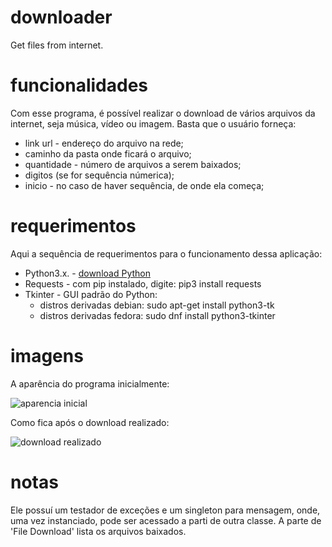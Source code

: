 # downloader
Get files from internet.

# funcionalidades
Com esse programa, é possível realizar o download de vários 
arquivos da internet, seja música, vídeo ou imagem. Basta que 
o usuário forneça:

* link url - endereço do arquivo na rede;
* caminho da pasta onde ficará o arquivo; 
* quantidade - número de arquivos a serem baixados;
* digitos (se for sequência númerica);
* inicio - no caso de haver sequência, de onde ela começa;

# requerimentos
Aqui a sequência de requerimentos para o funcionamento dessa 
aplicação:

* Python3.x. - [download Python](https://www.python.org)
* Requests - com pip instalado, digite: pip3 install requests
* Tkinter - GUI padrão do Python:
    * distros derivadas debian: sudo apt-get install python3-tk
    * distros derivadas fedora: sudo dnf install python3-tkinter

# imagens
A aparência do programa inicialmente:

![aparencia inicial](https://github.com/abelbcarvalho/imagenssoft/blob/main/bcar-download/downloader-1.jpg)

Como fica após o download realizado:

![download realizado](https://github.com/abelbcarvalho/imagenssoft/blob/main/bcar-download/downloader-2.jpg)

# notas
Ele possuí um testador de exceções e um singleton para mensagem, 
onde, uma vez instanciado, pode ser acessado a parti de outra classe.
A parte de 'File Download' lista os arquivos baixados.
